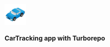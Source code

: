 <div style={{display : "flex"}}>
<img  width="70" src="./apps/manager-portal/public/static/assets/images/car.png" alt="CarTracking"/>
<h2>
 CarTracking app with Turborepo
<h2>
<div>
